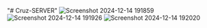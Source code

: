 "# Cruz-SERVER" 
![Screenshot 2024-12-14 191859](https://github.com/user-attachments/assets/7e470bbb-9f03-4711-a192-8aaf6e6b3c5d)
![Screenshot 2024-12-14 191926](https://github.com/user-attachments/assets/60280126-348e-486c-9d45-0be36917f9ea)
![Screenshot 2024-12-14 192020](https://github.com/user-attachments/assets/286d8335-5953-4e7e-8958-ba728496ef91)
